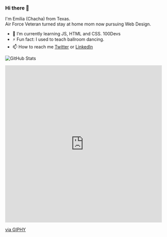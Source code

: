 ### Hi there 👋 

I'm Emilia (Chacha) from Texas.<br>
Air Force Veteran turned stay at home mom now pursuing Web Design.
<ul>
  <li>🌱 I’m currently learning JS, HTML and CSS. 100Devs</li>
  <li>⚡ Fun fact: I used to teach ballroom dancing.</li>
  <li>📫 How to reach me <a href="https://twitter.com/ChachaSmalls22">Twitter</a> or <a href="https://www.linkedin.com/in/emilia-menchaca-6a6902232/">LinkedIn</a></li>
</ul>

![GitHub Stats](https://github-readme-stats.vercel.app/api?username=ChachaSmalls&theme=tokyonight)

<div style="width:100%;height:0;padding-bottom:100%;position:relative;"><iframe src="https://giphy.com/embed/BbCXN7JYlhvzKZInxH" width="100%" height="100%" style="position:absolute" frameBorder="0" class="giphy-embed" allowFullScreen></iframe></div><p><a href="https://giphy.com/gifs/BbCXN7JYlhvzKZInxH">via GIPHY</a></p>
